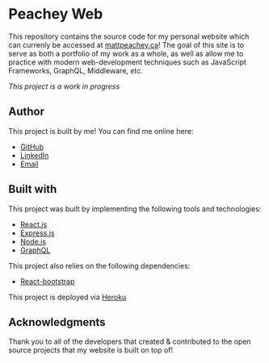 # Peachey Web

This repository contains the source code for my personal website which can currenly be accessed at [mattpeachey.ca](http://mattpeachey.ca)! The goal of this site is to serve as both a portfolio of my work as a whole, as well as allow me to practice with modern web-development techniques such as JavaScript Frameworks, GraphQL, Middleware, etc.

*This project is a work in progress*

## Author

This project is built by me! You can find me online here:

- [GitHub](github.com/peacheym)
- [LinkedIn](linkedin.com/in/matt-peachey-02bb11152?originalSubdomain=ca)
- [Email](mailto:peacheym@dal.ca)

## Built with

This project was built by implementing the following tools and technologies:

- [React.js](www.reactjs.org)
- [Express.js](www.expressjs.com)
- [Node.js](nodejs.org)
- [GraphQL](https://graphql.org/graphql-js/)

This project also relies on the following dependencies:

- [React-bootstrap](https://react-bootstrap.github.io/)

This project is deployed via [Heroku](www.heroku.com)

## Acknowledgments

Thank you to all of the developers that created & contributed to the open source projects that my website is built on top of!
